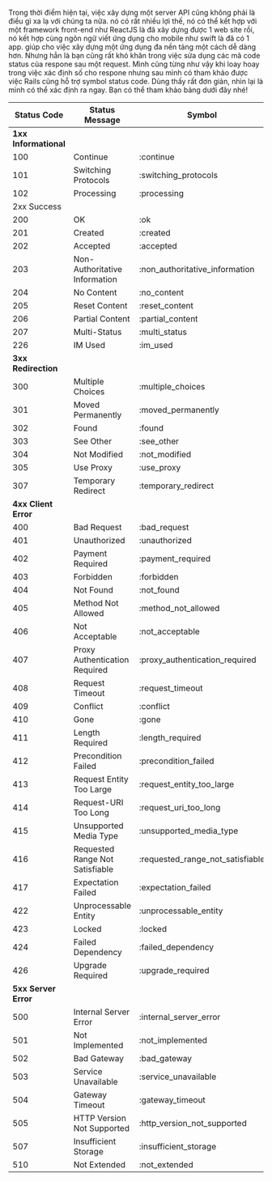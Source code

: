 Trong thời điểm hiện tại, việc xây dựng một server API cũng không phải là điều gì xa lạ với chúng ta nữa. nó có rất nhiều lợi thế, nó có thể kết hợp với một framework front-end như ReactJS là đã xây dựng được 1 web site rồi, nó kết hợp cùng ngôn ngữ viết ứng dụng cho mobile như swift là đã có 1 app. giúp cho việc xây dựng một ứng dụng đa nền tảng một cách dễ dàng hơn. Nhưng hẳn là bạn cũng rất khó khăn trong việc sửa dụng các mã code status của respone sau một request. Mình cũng từng như vậy khi loay hoay trong việc xác định số cho respone nhưng sau mình có tham khảo được việc Rails cũng hỗ trợ symbol status code. Dùng thấy rất đơn giản, nhìn lại là mình có thể xác định ra ngay. Bạn có thể tham khảo bảng dưới đây nhé!
		
| Status Code | Status Message | Symbol |
| -------- | -------- | -------- |
|**1xx Informational**||
|100 |Continue  |:continue|
|101 |Switching Protocols |:switching_protocols|
|102 |Processing  |:processing|
|2xx Success||
|200| OK  |:ok|
|201| Created |:created|
|202| Accepted  |:accepted|
|203| Non-Authoritative Information |:non_authoritative_information|
|204| No Content  |:no_content|
|205| Reset Content |:reset_content|
|206| Partial Content |:partial_content|
|207| Multi-Status  |:multi_status|
|226| IM Used |:im_used|
|**3xx Redirection**||
|300| Multiple Choices  |:multiple_choices|
|301| Moved Permanently |:moved_permanently|
|302| Found |:found|
|303| See Other |:see_other|
|304| Not Modified  |:not_modified|
|305| Use Proxy |:use_proxy|
|307| Temporary Redirect  |:temporary_redirect|
|**4xx Client Error**||
|400| Bad Request |:bad_request|
|401| Unauthorized  |:unauthorized|
|402| Payment Required  |:payment_required|
|403| Forbidden |:forbidden|
|404| Not Found |:not_found|
|405| Method Not Allowed  |:method_not_allowed|
|406| Not Acceptable  |:not_acceptable|
|407| Proxy Authentication Required |:proxy_authentication_required|
|408| Request Timeout |:request_timeout|
|409| Conflict  |:conflict|
|410| Gone  |:gone|
|411| Length Required |:length_required|
|412| Precondition Failed |:precondition_failed|
|413| Request Entity Too Large  |:request_entity_too_large|
|414| Request-URI Too Long  |:request_uri_too_long|
|415| Unsupported Media Type  |:unsupported_media_type|
|416| Requested Range Not Satisfiable |:requested_range_not_satisfiable|
|417| Expectation Failed  |:expectation_failed|
|422| Unprocessable Entity  |:unprocessable_entity|
|423| Locked  |:locked|
|424| Failed Dependency |:failed_dependency|
|426| Upgrade Required  |:upgrade_required|
|**5xx Server Error**||
|500| Internal Server Error |:internal_server_error|
|501| Not Implemented |:not_implemented|
|502| Bad Gateway |:bad_gateway|
|503| Service Unavailable |:service_unavailable|
|504| Gateway Timeout |:gateway_timeout|
|505| HTTP Version Not Supported  |:http_version_not_supported|
|507| Insufficient Storage  |:insufficient_storage|
|510| Not Extended  |:not_extended|